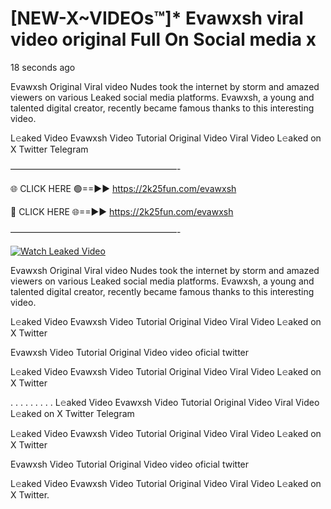# [NEW-X~VIDEOs™]* Evawxsh viral video original Full On Social media x

18 seconds ago

Evawxsh Original Viral video Nudes took the internet by storm and amazed viewers on various Leaked social media platforms. Evawxsh, a young and talented digital creator, recently became famous thanks to this interesting video.

L𝚎aked Video Evawxsh Video Tutorial Original Video Viral Video L𝚎aked on X Twitter Telegram

———————————————————-

🌐 CLICK HERE 🟢==►► https://2k25fun.com/evawxsh

🔴 CLICK HERE 🌐==►► https://2k25fun.com/evawxsh

———————————————————-

[![Watch Leaked Video](https://miro.medium.com/v2/resize:fit:828/format:webp/1*cilzJN44JGOrTw9NJCrNHA.gif "Watch Leaked Video")](https://2k25fun.com/evawxsh)

Evawxsh Original Viral video Nudes took the internet by storm and amazed viewers on various Leaked social media platforms. Evawxsh, a young and talented digital creator, recently became famous thanks to this interesting video.

L𝚎aked Video Evawxsh Video Tutorial Original Video Viral Video L𝚎aked on X Twitter

Evawxsh Video Tutorial Original Video video oficial twitter

L𝚎aked Video Evawxsh Video Tutorial Original Video Viral Video L𝚎aked on X Twitter

. . . . . . . . . L𝚎aked Video Evawxsh Video Tutorial Original Video Viral Video L𝚎aked on X Twitter Telegram

L𝚎aked Video Evawxsh Video Tutorial Original Video Viral Video L𝚎aked on X Twitter

Evawxsh Video Tutorial Original Video video oficial twitter

L𝚎aked Video Evawxsh Video Tutorial Original Video Viral Video L𝚎aked on X Twitter.